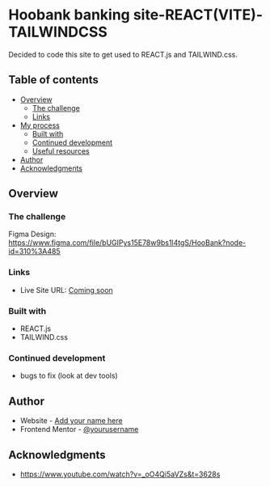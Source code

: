# Hoobank banking site-REACT(VITE)-TAILWINDCSS

Decided to code this site to get used to REACT.js and TAILWIND.css.

## Table of contents

- [Overview](#overview)
  - [The challenge](#the-challenge)
  - [Links](#links)
- [My process](#my-process)
  - [Built with](#built-with)
  - [Continued development](#continued-development)
  - [Useful resources](#useful-resources)
- [Author](#author)
- [Acknowledgments](#acknowledgments)

## Overview

### The challenge

Figma Design: https://www.figma.com/file/bUGIPys15E78w9bs1l4tgS/HooBank?node-id=310%3A485

### Links

- Live Site URL: [Coming soon]()


### Built with

- REACT.js
- TAILWIND.css

### Continued development

- bugs to fix (look at dev tools)

## Author

- Website - [Add your name here](https://www.your-site.com)
- Frontend Mentor - [@yourusername](https://www.frontendmentor.io/profile/yourusername)


## Acknowledgments

- https://www.youtube.com/watch?v=_oO4Qi5aVZs&t=3628s